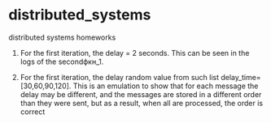 # distributed_systems
distributed systems homeworks


1. For the first iteration, the delay = 2 seconds. This can be seen in the logs of the secondфкн_1.

2. For the first iteration, the delay random value from such list delay_time= [30,60,90,120]. This is an emulation to show that for each message the delay may be different, and the messages are stored in a different order than they were sent, but as a result, when all are processed, the order is correct
